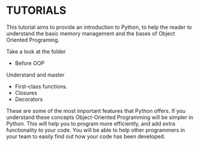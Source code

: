 # TUTORIALS
This tutorial aims to provide an introduction to Python, to help the reader to understand the basic memory management and the bases of Object Oriented Programing.


Take a look at the folder 

  - Before OOP

Understand and master
 - First-class functions.
 - Closures
 - Decorators
 
 These are some of the most important features that Python offers. If you understand these concepts Object-Oriented Programming will be simpler in Python.
 This will help you to program more efficiently, and add extra functionality to your code. You will be able to help other programmers in your team to easily
 find out how your code has been developed.
